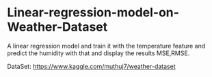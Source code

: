 # Linear-regression-model-on-Weather-Dataset 
A linear regression model and train it with the temperature feature and predict the humidity with that and display the results MSE,RMSE.

DataSet: https://www.kaggle.com/muthuj7/weather-dataset
